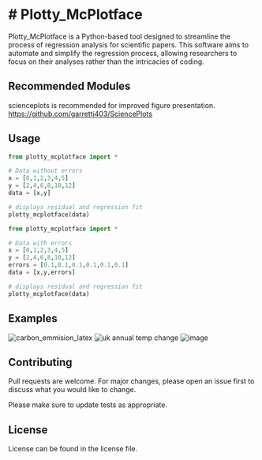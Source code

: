 # # Plotty_McPlotface

Plotty_McPlotface is a Python-based tool designed to streamline the process of regression analysis for scientific papers. This software aims to automate and simplify the regression process, allowing researchers to focus on their analyses rather than the intricacies of coding.

## Recommended Modules
scienceplots is recommended for improved figure presentation.
https://github.com/garrettj403/SciencePlots
## Usage

```python
from plotty_mcplotface import *

# Data without errors
x = [0,1,2,3,4,5]
y = [2,4,6,8,10,12]
data = [x,y]

# displays residual and regression fit
plotty_mcplotface(data)
```

```python
from plotty_mcplotface import *

# Data with errors
x = [0,1,2,3,4,5]
y = [2,4,6,8,10,12]
errors = [0.1,0.1,0.1,0.1,0.1,0.1]
data = [x,y,errors]

# displays residual and regression fit
plotty_mcplotface(data)
```

## Examples
![carbon_emmision_latex](https://github.com/jackmcqueen02/plotty_mcplotface/assets/157049725/6b550af7-2917-43ab-b049-17d1435e2df1)
![uk annual temp change](https://github.com/jackmcqueen02/plotty_mcplotface/assets/157049725/0a4338fb-fc60-4eec-b3f1-fa247c748007)
![image](https://github.com/jackmcqueen02/plotty/assets/157049725/47125fbc-25b0-4928-bfad-71fc723a021a)



## Contributing

Pull requests are welcome. For major changes, please open an issue first
to discuss what you would like to change.

Please make sure to update tests as appropriate.

## License

License can be found in the license file.
